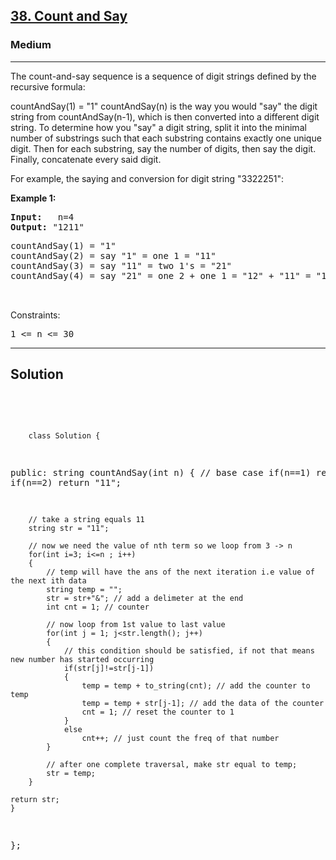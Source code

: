 
<h2><a href="https://leetcode.com/problems/count-and-say/">38. Count and Say</a></h2>
<h3>Medium</h3>
<hr>
<div><p>
The count-and-say sequence is a sequence of digit strings defined by the recursive formula:

countAndSay(1) = "1"
countAndSay(n) is the way you would "say" the digit string from countAndSay(n-1), which is then converted into a different digit string.
To determine how you "say" a digit string, split it into the minimal number of substrings such that each substring contains exactly one unique digit. Then for each substring, say the number of digits, then say the digit. Finally, concatenate every said digit.

For example, the saying and conversion for digit string "3322251":
</p>


<p><strong>Example 1:</strong></p>
<pre><strong>Input:</strong>   n=4
<strong>Output:</strong> "1211"
</pre>
<pre>
countAndSay(1) = "1"
countAndSay(2) = say "1" = one 1 = "11"
countAndSay(3) = say "11" = two 1's = "21"
countAndSay(4) = say "21" = one 2 + one 1 = "12" + "11" = "1211"
 
  </pre>

 

Constraints:
<pre>
1 <= n <= 30
</pre>
<hr>
 <h2><strong><b>Solution</b></strong></h2>
 <br>
 <pre>
 
        class Solution {
public:
    string countAndSay(int n) {
        // base case
        if(n==1)
            return "1";
        if(n==2)
            return "11";
        
        // take a string equals 11
        string str = "11";
        
        // now we need the value of nth term so we loop from 3 -> n
        for(int i=3; i<=n ; i++)
        {
            // temp will have the ans of the next iteration i.e value of the next ith data
            string temp = "";
            str = str+"&"; // add a delimeter at the end
            int cnt = 1; // counter 
            
            // now loop from 1st value to last value
            for(int j = 1; j<str.length(); j++)
            {
                // this condition should be satisfied, if not that means new number has started occurring
                if(str[j]!=str[j-1])
                {
                    temp = temp + to_string(cnt); // add the counter to temp
                    temp = temp + str[j-1]; // add the data of the counter
                    cnt = 1; // reset the counter to 1
                }
                else
                    cnt++; // just count the freq of that number
            }
            
            // after one complete traversal, make str equal to temp;
            str = temp;
        }
        
    return str;
    }
};
          
 </pre>

